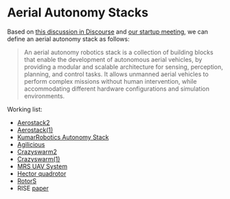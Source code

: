 # Aerial Autonomy Stacks

Based on [this discussion in Discourse]( https://discourse.ros.org/t/more-aerial-autonomy-stacks/30992/) and [our startup meeting](https://discourse.ros.org/t/start-up-meeting-aerial-robotics-wg/30869), we can define an aerial autonomy stack as follows:

> An aerial autonomy robotics stack is a collection of building blocks that enable the development of autonomous aerial vehicles, by providing a modular and scalable architecture for sensing, perception, planning, and control tasks. It allows unmanned aerial vehicles to perform complex missions without human intervention, while accommodating different hardware configurations and simulation environments.

Working list:
* [Aerostack2](https://aerostack2.github.io/)
* [Aerostack(1)](https://github.com/cvar-upm/aerostack/wiki)
* [KumarRobotics Autonomy Stack](https://github.com/KumarRobotics/kr_autonomous_flight)
* [Agilicious](https://agilicious.readthedocs.io/en/latest/index.html)
* [Crazyswarm2](https://imrclab.github.io/crazyswarm2/)
* [Crazyswarm(1)](https://crazyswarm.readthedocs.io/en/latest/)
* [MRS UAV System](https://github.com/ctu-mrs/mrs_uav_system)
* [Hector quadrotor](http://wiki.ros.org/hector_quadrotor)
* [RotorS](https://github.com/ethz-asl/rotors_simulator)
* RISE [paper](https://doi.org/10.55417/fr.2023015)
